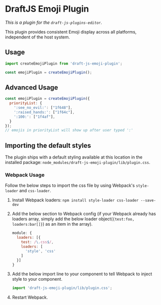 # DraftJS Emoji Plugin

*This is a plugin for the `draft-js-plugins-editor`.*

This plugin provides consistent Emoji display across all platforms, independent of the host system.

## Usage

```js
import createEmojiPlugin from 'draft-js-emoji-plugin';

const emojiPlugin = createEmojiPlugin();
```
## Advanced Usage

```js
const emojiPlugin = createEmojiPlugin({
  priorityList: {
    ':see_no_evil:': ["1f648"],
    ':raised_hands:': ["1f64c"],
    ':100:': ["1f4af"],
  }
});
// emojis in priorityList will show up after user typed ':'
```
## Importing the default styles

The plugin ships with a default styling available at this location in the installed package:
`node_modules/draft-js-emoji-plugin/lib/plugin.css`.

### Webpack Usage

Follow the below steps to import the css file by using Webpack's `style-loader` and `css-loader`. 

1. Install Webpack loaders: `npm install style-loader css-loader --save-dev`
2. Add the below section to Webpack config (if your Webpack already has loaders array, simply add the below loader object(`{test:foo, loaders:bar[]}`) as an item in the array).

    ```js
    module: {
      loaders: [{
        test: /\.css$/,
        loaders: [
          'style', 'css'
        ]
      }]
    }
    ```

3. Add the below import line to your component to tell Webpack to inject style to your component.

    ```js
    import 'draft-js-emoji-plugin/lib/plugin.css';
    ```
4. Restart Webpack.

